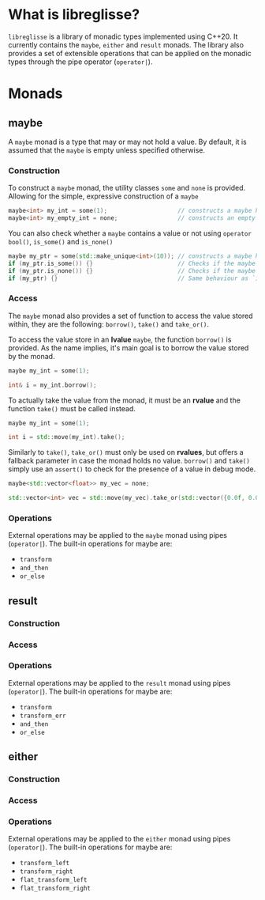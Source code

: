 # What is libreglisse?

`libreglisse` is a library of monadic types implemented using C++20. It currently contains the `maybe`, `either` and `result` monads.
The library also provides a set of extensible operations that can be applied on the monadic types through the pipe
operator (`operator|`).

# Monads

## maybe

A `maybe` monad is a type that may or may not hold a value. By default, it is assumed that the `maybe` is empty unless
specified otherwise.

### Construction

To construct a `maybe` monad, the utility classes `some` and `none` is provided. Allowing for the simple, expressive construction of
a `maybe`

```cpp
maybe<int> my_int = some(1);                    // constructs a maybe holding an int with value 1
maybe<int> my_empty_int = none;                 // constructs an empty maybe with no value
```
You can also check whether a `maybe` contains a value or not using `operator bool()`, `is_some()` and `is_none()`
```cpp
maybe my_ptr = some(std::make_unique<int>(10)); // constructs a maybe holding an int with value 1
if (my_ptr.is_some()) {}                        // Checks if the maybe holds a value. true here
if (my_ptr.is_none()) {}                        // Checks if the maybe does not hold a value. false here
if (my_ptr) {}                                  // Same behaviour as `is_some()`. true here
```

### Access

The `maybe` monad also provides a set of function to access the value stored within,
they are the following: `borrow()`, `take()` and `take_or()`.

To access the value store in an **lvalue** `maybe`, the function `borrow()` is provided. As the name implies, it's main
goal is to borrow the value stored by the monad.
```cpp
maybe my_int = some(1);

int& i = my_int.borrow();  
```
To actually take the value from the monad, it must be an **rvalue** and the function `take()` must be
called instead.
```cpp
maybe my_int = some(1);

int i = std::move(my_int).take();
```
Similarly to `take()`, `take_or()` must only be used on **rvalues**, but offers a fallback parameter in case the monad
holds no value. `borrow()` and `take()` simply use an `assert()` to check for the presence of a value in debug mode.
```cpp
maybe<std::vector<float>> my_vec = none;

std::vector<int> vec = std::move(my_vec).take_or(std::vector({0.0f, 0.0f 0.0f}));
```

### Operations

External operations may be applied to the `maybe` monad using pipes (`operator|`). The built-in operations for maybe
are:
* `transform`
* `and_then`
* `or_else`

## result

### Construction

### Access

### Operations

External operations may be applied to the `result` monad using pipes (`operator|`). The built-in operations for maybe
are:
* `transform`
* `transform_err`
* `and_then`
* `or_else`

## either

### Construction

### Access

### Operations

External operations may be applied to the `either` monad using pipes (`operator|`). The built-in operations for maybe
are:
* `transform_left`
* `transform_right`
* `flat_transform_left`
* `flat_transform_right`
